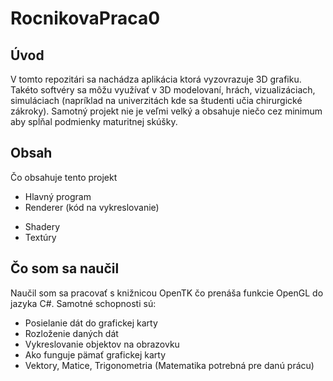 # RocnikovaPraca0
## Úvod
V tomto repozitári sa nachádza aplikácia ktorá vyzovrazuje 3D grafiku. Takéto softvéry sa môžu využívať v 3D modelovaní, hrách, vizualizáciach, simuláciach (napríklad na univerzitách kde sa študenti učia chirurgické zákroky). 
Samotný projekt nie je veľmi velký a obsahuje niečo cez minimum aby spĺňal podmienky maturitnej skúšky.

## Obsah
Čo obsahuje tento projekt
- Hlavný program
- Renderer (kód na vykreslovanie)
 * Shadery
 * Textúry

## Čo som sa naučil
Naučil som sa pracovať s knižnicou OpenTK čo prenáša funkcie OpenGL do jazyka C#. Samotné schopnosti sú:
- Posielanie dát do grafickej karty
- Rozloženie daných dát
- Vykreslovanie objektov na obrazovku
- Ako funguje pämať grafickej karty
- Vektory, Matice, Trigonometria (Matematika potrebná pre danú prácu)
